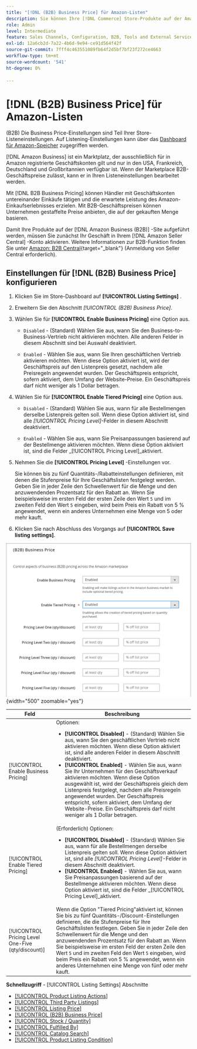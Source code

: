 ```yaml
---
title: "[!DNL (B2B) Business Price] für Amazon-Listen"
description: Sie können Ihre [!DNL Commerce] Store-Produkte auf der Amazon Business (B2B)-Site auflisten, indem Sie Ihr Amazon [!DNL Seller Central] -Konto für Unternehmen aktivieren.
role: Admin
level: Intermediate
feature: Sales Channels, Configuration, B2B, Tools and External Services, Merchandising, Integration
exl-id: 12a6cb2d-7a22-4b6d-9e94-ce91d564f42f
source-git-commit: 7fff4c463551089fb64f2d5bf7bf23f272ce4663
workflow-type: tm+mt
source-wordcount: '541'
ht-degree: 0%

---
```


# [!DNL (B2B) Business Price] für Amazon-Listen

(B2B) Die Business Price-Einstellungen sind Teil Ihrer Store-Listeneinstellungen. Auf Listening-Einstellungen kann über das [Dashboard für Amazon-Speicher](./amazon-store-dashboard.md) zugegriffen werden.

[!DNL Amazon Business] ist ein Marktplatz, der ausschließlich für in Amazon registrierte Geschäftskonten gilt und nur in den USA, Frankreich, Deutschland und Großbritannien verfügbar ist. Wenn der Marketplace B2B-Geschäftspreise zulässt, kann er in Ihren Listeneinstellungen bearbeitet werden.

Mit [!DNL B2B Business Pricing] können Händler mit Geschäftskonten untereinander Einkäufe tätigen und die erwartete Leistung des Amazon-Einkaufserlebnisses erzielen. Mit B2B-Geschäftspreisen können Unternehmen gestaffelte Preise anbieten, die auf der gekauften Menge basieren.

Damit Ihre Produkte auf der [!DNL Amazon Business (B2B)] -Site aufgeführt werden, müssen Sie zunächst Ihr Geschäft in Ihrem [!DNL Amazon Seller Central] -Konto aktivieren. Weitere Informationen zur B2B-Funktion finden Sie unter [Amazon: B2B Central](https://sellercentral.amazon.com/gp/help/G202161480/){target="_blank"} (Anmeldung von Seller Central erforderlich).

## Einstellungen für [!DNL (B2B) Business Price] konfigurieren

1. Klicken Sie im Store-Dashboard auf **[!UICONTROL Listing Settings]** .

1. Erweitern Sie den Abschnitt _[!UICONTROL (B2B) Business Price]_.

1. Wählen Sie für **[!UICONTROL Enable Business Pricing]** eine Option aus.

   - `Disabled` - (Standard) Wählen Sie aus, wann Sie den Business-to-Business-Vertrieb nicht aktivieren möchten. Alle anderen Felder in diesem Abschnitt sind bei Auswahl deaktiviert.

   - `Enabled` - Wählen Sie aus, wann Sie Ihren geschäftlichen Vertrieb aktivieren möchten. Wenn diese Option aktiviert ist, wird der Geschäftspreis auf den Listenpreis gesetzt, nachdem alle Preisregeln angewendet wurden. Der Geschäftspreis entspricht, sofern aktiviert, dem Umfang der Website-Preise. Ein Geschäftspreis darf nicht weniger als 1 Dollar betragen.

1. Wählen Sie für **[!UICONTROL Enable Tiered Pricing]** eine Option aus.

   - `Disabled` - (Standard) Wählen Sie aus, wann für alle Bestellmengen derselbe Listenpreis gelten soll. Wenn diese Option aktiviert ist, sind alle _[!UICONTROL Pricing Level]_-Felder in diesem Abschnitt deaktiviert.

   - `Enabled` - Wählen Sie aus, wann Sie Preisanpassungen basierend auf der Bestellmenge aktivieren möchten. Wenn diese Option aktiviert ist, sind die Felder _[!UICONTROL Pricing Level]_aktiviert.

1. Nehmen Sie die **[!UICONTROL Pricing Level]** -Einstellungen vor.

   Sie können bis zu fünf Quantitäts-/Rabatteinstellungen definieren, mit denen die Stufenpreise für Ihre Geschäftslisten festgelegt werden. Geben Sie in jeder Zeile den Schwellenwert für die Menge und den anzuwendenden Prozentsatz für den Rabatt an. Wenn Sie beispielsweise im ersten Feld der ersten Zeile den Wert `5` und im zweiten Feld den Wert `5` eingeben, wird beim Preis ein Rabatt von 5 % angewendet, wenn ein anderes Unternehmen eine Menge von 5 oder mehr kauft.

1. Klicken Sie nach Abschluss des Vorgangs auf **[!UICONTROL Save listing settings]**.

![Amazon Business Pricing (B2B)](assets/amazon-business-pricing.png){width="500" zoomable="yes"}

| Feld | Beschreibung |
|----------------------------------------------------|------------------------------------------------------------------------------------------------------------------------------------------------------------------------------------------------------------------------------------------------------------------------------------------------------------------------------------------------------------------------------------------------------------------------------------------------------------------------------------------------------------------------|
| [!UICONTROL Enable Business Pricing] | Optionen: <ul><li>**[!UICONTROL Disabled]** - (Standard) Wählen Sie aus, wann Sie den geschäftlichen Vertrieb nicht aktivieren möchten. Wenn diese Option aktiviert ist, sind alle anderen Felder in diesem Abschnitt deaktiviert.</li><li>**[!UICONTROL Enabled]** - Wählen Sie aus, wann Sie Ihr Unternehmen für den Geschäftsverkauf aktivieren möchten. Wenn diese Option ausgewählt ist, wird der Geschäftspreis gleich dem Listenpreis festgelegt, nachdem alle Preisregeln angewendet wurden. Der Geschäftspreis entspricht, sofern aktiviert, dem Umfang der Website-Preise. Ein Geschäftspreis darf nicht weniger als 1 Dollar betragen.</li></ul> |
| [!UICONTROL Enable Tiered Pricing] | (Erforderlich) Optionen: <ul><li>**[!UICONTROL Disabled]** - (Standard) Wählen Sie aus, wann für alle Bestellmengen derselbe Listenpreis gelten soll. Wenn diese Option aktiviert ist, sind alle _[!UICONTROL Pricing Level]_-Felder in diesem Abschnitt deaktiviert.</li><li>**[!UICONTROL Enabled]** - Wählen Sie aus, wann Sie Preisanpassungen basierend auf der Bestellmenge aktivieren möchten. Wenn diese Option aktiviert ist, sind die Felder _[!UICONTROL Pricing Level]_aktiviert.</li></ul> |
| [!UICONTROL Pricing Level One-Five (qty/discount)] | Wenn die Option &quot;Tiered Pricing&quot;aktiviert ist, können Sie bis zu fünf Quantitäts-/Discount-Einstellungen definieren, die die Stufenpreise für Ihre Geschäftslisten festlegen. Geben Sie in jeder Zeile den Schwellenwert für die Menge und den anzuwendenden Prozentsatz für den Rabatt an. Wenn Sie beispielsweise im ersten Feld der ersten Zeile den Wert `5` und im zweiten Feld den Wert `5` eingeben, wird beim Preis ein Rabatt von 5 % angewendet, wenn ein anderes Unternehmen eine Menge von fünf oder mehr kauft. |

**Schnellzugriff** - [!UICONTROL Listing Settings] Abschnitte

- [[!UICONTROL Product Listing Actions]](./product-listing-actions.md)
- [[!UICONTROL Third Party Listings]](./third-party-listing-settings.md)
- [[!UICONTROL Listing Price]](./listing-price.md)
- [[!UICONTROL (B2B) Business Price]](./business-pricing.md)
- [[!UICONTROL Stock / Quantity]](./stock-quantity.md)
- [[!UICONTROL Fulfilled By]](./fulfilled-by.md)
- [[!UICONTROL Catalog Search]](./catalog-search.md)
- [[!UICONTROL Product Listing Condition]](./product-listing-condition.md)
